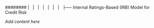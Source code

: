 ######## |   |   |   |   |   |   |   ├── Internal Ratings-Based (IRB) Model for Credit Risk

*Add content here*